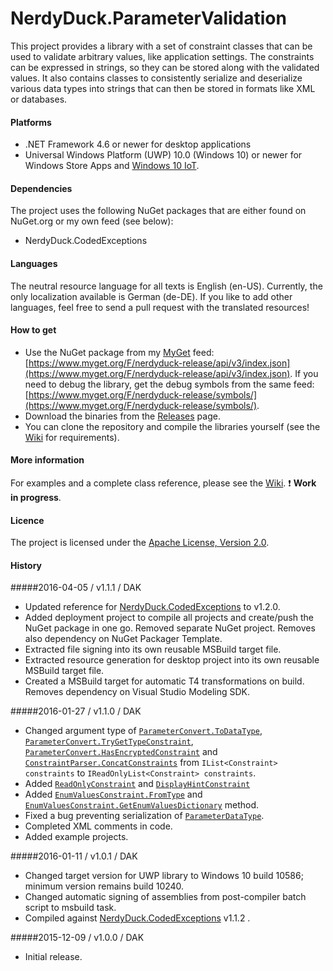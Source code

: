 # NerdyDuck.ParameterValidation

This project provides a library with a set of constraint classes that can be used to validate arbitrary values, like application settings. The constraints can be expressed in strings, so they can be stored along with the validated values. It also contains classes to consistently serialize and deserialize various data types into strings that can then be stored in formats like XML or databases.

#### Platforms
- .NET Framework 4.6 or newer for desktop applications
- Universal Windows Platform (UWP) 10.0 (Windows 10) or newer for Windows Store Apps and [Windows 10 IoT](https://dev.windows.com/en-us/iot).

#### Dependencies
The project uses the following NuGet packages that are either found on NuGet.org or my own feed (see below):
- NerdyDuck.CodedExceptions

#### Languages
The neutral resource language for all texts is English (en-US). Currently, the only localization available is German (de-DE). If you like to add other languages, feel free to send a pull request with the translated resources!

#### How to get
- Use the NuGet package from my [MyGet](https://www.myget.org) feed: [https://www.myget.org/F/nerdyduck-release/api/v3/index.json](https://www.myget.org/F/nerdyduck-release/api/v3/index.json). If you need to debug the library, get the debug symbols from the same feed: [https://www.myget.org/F/nerdyduck-release/symbols/](https://www.myget.org/F/nerdyduck-release/symbols/).
- Download the binaries from the [Releases](../../releases/) page.
- You can clone the repository and compile the libraries yourself (see the [Wiki](../../wiki/) for requirements).

#### More information
For examples and a complete class reference, please see the [Wiki](../../wiki/). :exclamation: **Work in progress**.

#### Licence
The project is licensed under the [Apache License, Version 2.0](LICENSE).

#### History
#####2016-04-05 / v1.1.1 / DAK
- Updated reference for [NerdyDuck.CodedExceptions](../NerdyDuck.CodedExceptions) to v1.2.0.
- Added deployment project to compile all projects and create/push the NuGet package in one go. Removed separate NuGet project. Removes also dependency on NuGet Packager Template.
- Extracted file signing into its own reusable MSBuild target file.
- Extracted resource generation for desktop project into its own reusable MSBuild target file.
- Created a MSBuild target for automatic T4 transformations on build. Removes dependency on Visual Studio Modeling SDK.

#####2016-01-27 / v1.1.0 / DAK
- Changed argument type of [`ParameterConvert.ToDataType`](../../wiki/4b242047-5017-498c-2161-28f426df88dd), [`ParameterConvert.TryGetTypeConstraint`](../../wiki/8ab10564-458a-340d-bd21-07b27b4009b3), [`ParameterConvert.HasEncryptedConstraint`](../../wiki/cbc2ac67-5f06-636c-aab9-0c9ed58599d8) and [`ConstraintParser.ConcatConstraints`](../../wiki/58929f4c-736f-a231-e4eb-edf924756d8b) from `IList<Constraint> constraints` to `IReadOnlyList<Constraint> constraints`.
- Added [`ReadOnlyConstraint`](../../wiki/4b242047-5017-498c-2161-28f426df88dd) and [`DisplayHintConstraint`](../../wiki/4b242047-5017-498c-2161-28f426df88dd)
- Added [`EnumValuesConstraint.FromType`](../../wiki/4b242047-5017-498c-2161-28f426df88dd) and [`EnumValuesConstraint.GetEnumValuesDictionary`](../../wiki/4b242047-5017-498c-2161-28f426df88dd) method.
- Fixed a bug preventing serialization of [`ParameterDataType`](../../wiki/6575758d-3df2-4465-adfd-8fed94d84b74).
- Completed XML comments in code.
- Added example projects.

#####2016-01-11 / v1.0.1 / DAK
- Changed target version for UWP library to Windows 10 build 10586; minimum version remains build 10240.
- Changed automatic signing of assemblies from post-compiler batch script to msbuild task.
- Compiled against [NerdyDuck.CodedExceptions](../NerdyDuck.CodedExceptions) v1.1.2 .

#####2015-12-09 / v1.0.0 / DAK
- Initial release.
